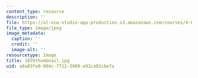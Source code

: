 ```yaml
---
content_type: resource
description: ''
file: https://ol-ocw-studio-app-production.s3.amazonaws.com/courses/4-614-religious-architecture-and-islamic-cultures-fall-2002/a8a83fe0984c77123989e92ca02cbe7a_1039thumbnail.jpg
file_type: image/jpeg
image_metadata:
  caption: ''
  credit: ''
  image-alt: ''
resourcetype: Image
title: 1039thumbnail.jpg
uid: a8a83fe0-984c-7712-3989-e92ca02cbe7a
---
```

